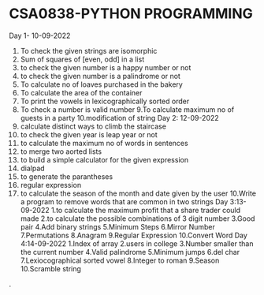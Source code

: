# CSA0838-PYTHON PROGRAMMING
Day 1- 10-09-2022
1. To check the given strings are isomorphic
2. Sum of squares of [even, odd] in a list
3. to check the given number is a happy number or not
4. to check the given number is a palindrome or not
5. To calculate no of loaves purchased in the bakery
6. To calculate the area of the container
7. To print the vowels in lexicographically sorted order
8. To check a number is valid number
9.To calculate maximum no of guests in a party
10.modification of string
Day 2: 12-09-2022
1. calculate distinct ways to climb the staircase
2. to check the given year is leap year or not
3. to calculate the maximum no of words in sentences
4. to merge two aorted lists
5. to build a simple calculator for the given expression
6.  dialpad
7. to generate the parantheses
8. regular expression
9. to calculate the season of the month and date given by the user
10.Write a program to remove words that are common in two strings
Day 3:13-09-2022
1.to calculate the maximum profit that a share trader could made
2.to calculate the possible combinations of 3 digit number
3.Good pair
4.Add binary strings
5.Minimum Steps
6.Mirror Number
7.Permutations 
8.Anagram
9.Regular Expression
10.Convert Word
Day 4:14-09-2022
1.Index of array
2.users in college
3.Number smaller than the current number
4.Valid palindrome
5.Minimum jumps
6.del char
7.Lexiocographical sorted vowel
8.Integer to roman
9.Season
10.Scramble string

.
